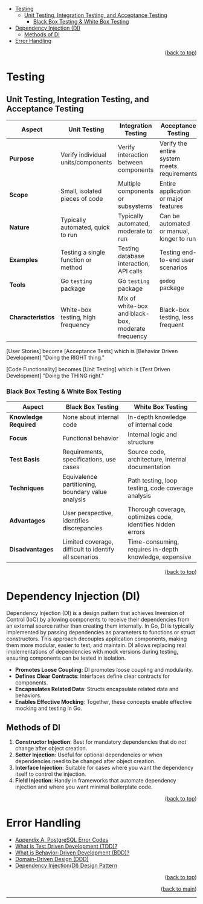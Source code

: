 <a name="readme-top"></a>

- [Testing](#testing)
  - [Unit Testing, Integration Testing, and Acceptance Testing](#unit-testing-integration-testing-and-acceptance-testing)
    - [Black Box Testing \& White Box Testing](#black-box-testing--white-box-testing)
- [Dependency Injection (DI)](#dependency-injection-di)
  - [Methods of DI](#methods-of-di)
- [Error Handling](#error-handling)

<p align="right">(<a href="#readme-top">back to top</a>)</p>

# Testing

## Unit Testing, Integration Testing, and Acceptance Testing

| Aspect              | Unit Testing                        | Integration Testing                                | Acceptance Testing                          |
| ------------------- | ----------------------------------- | -------------------------------------------------- | ------------------------------------------- |
| **Purpose**         | Verify individual units/components  | Verify interaction between components              | Verify the entire system meets requirements |
| **Scope**           | Small, isolated pieces of code      | Multiple components or subsystems                  | Entire application or major features        |
| **Nature**          | Typically automated, quick to run   | Typically automated, moderate to run               | Can be automated or manual, longer to run   |
| **Examples**        | Testing a single function or method | Testing database interaction, API calls            | Testing end-to-end user scenarios           |
| **Tools**           | Go `testing` package                | Go `testing` package                               | `godog` package                             |
| **Characteristics** | White-box testing, high frequency   | Mix of white-box and black-box, moderate frequency | Black-box testing, less frequent            |

[User Stories] become [Acceptance Tests] which is [Behavior Driven Development] "Doing the RIGHT thing."

[Code Functionality] becomes [Unit Testing] which is [Test Driven Development] "Doing the THING right."

### Black Box Testing & White Box Testing

| Aspect                 | Black Box Testing                                     | White Box Testing                                           |
| ---------------------- | ----------------------------------------------------- | ----------------------------------------------------------- |
| **Knowledge Required** | None about internal code                              | In-depth knowledge of internal code                         |
| **Focus**              | Functional behavior                                   | Internal logic and structure                                |
| **Test Basis**         | Requirements, specifications, use cases               | Source code, architecture, internal documentation           |
| **Techniques**         | Equivalence partitioning, boundary value analysis     | Path testing, loop testing, code coverage analysis          |
| **Advantages**         | User perspective, identifies discrepancies            | Thorough coverage, optimizes code, identifies hidden errors |
| **Disadvantages**      | Limited coverage, difficult to identify all scenarios | Time-consuming, requires in-depth knowledge, expensive      |

<p align="right">(<a href="#readme-top">back to top</a>)</p>

# Dependency Injection (DI)

Dependency Injection (DI) is a design pattern that achieves Inversion of Control (IoC) by allowing components to receive their dependencies from an external source rather than creating them internally. In Go, DI is typically implemented by passing dependencies as parameters to functions or struct constructors. This approach decouples application components, making them more modular, easier to test, and maintain. DI allows replacing real implementations of dependencies with mock versions during testing, ensuring components can be tested in isolation.

- **Promotes Loose Coupling**: DI promotes loose coupling and modularity.
- **Defines Clear Contracts**: Interfaces define clear contracts for components.
- **Encapsulates Related Data**: Structs encapsulate related data and behaviors.
- **Enables Effective Mocking**: Together, these concepts enable effective mocking and testing in Go.

## Methods of DI

1. **Constructor Injection**: Best for mandatory dependencies that do not change after object creation.
2. **Setter Injection**: Useful for optional dependencies or when dependencies need to be changed after object creation.
3. **Interface Injection**: Suitable for cases where you want the dependency itself to control the injection.
4. **Field Injection**: Handy in frameworks that automate dependency injection and where you want minimal boilerplate code.

<p align="right">(<a href="#readme-top">back to top</a>)</p>

# Error Handling

- [Appendix A. PostgreSQL Error Codes](https://www.postgresql.org/docs/current/errcodes-appendix.html)
- [What is Test Driven Development (TDD)?](https://www.geeksforgeeks.org/test-driven-development-tdd/)
- [What is Behavior-Driven Development (BDD)?](https://www.geeksforgeeks.org/behavioral-driven-development-bdd-in-software-engineering/)
- [Domain-Driven Design (DDD)](https://www.geeksforgeeks.org/domain-driven-design-ddd/)
- [Dependency Injection(DI) Design Pattern](https://www.geeksforgeeks.org/dependency-injectiondi-design-pattern/)

<p align="right">(<a href="#readme-top">back to top</a>)</p>
<p align="right">(<a href="../SOFTWARE_DEV.MD">back to main</a>)</p>

---
